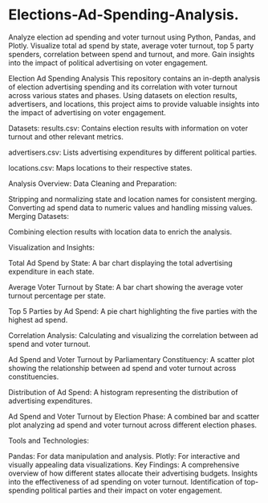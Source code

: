 # Elections-Ad-Spending-Analysis.
Analyze election ad spending and voter turnout using Python, Pandas, and Plotly. Visualize total ad spend by state, average voter turnout, top 5 party spenders, correlation between spend and turnout, and more. Gain insights into the impact of political advertising on voter engagement.


Election Ad Spending Analysis
This repository contains an in-depth analysis of election advertising spending and its correlation with voter turnout across various states and phases. Using datasets on election results, advertisers, and locations, this project aims to provide valuable insights into the impact of advertising on voter engagement.


Datasets:
results.csv: Contains election results with information on voter turnout and other relevant metrics.

advertisers.csv: Lists advertising expenditures by different political parties.

locations.csv: Maps locations to their respective states.


Analysis Overview:
Data Cleaning and Preparation:

Stripping and normalizing state and location names for consistent merging.
Converting ad spend data to numeric values and handling missing values.
Merging Datasets:

Combining election results with location data to enrich the analysis.


Visualization and Insights:

Total Ad Spend by State: A bar chart displaying the total advertising expenditure in each state.

Average Voter Turnout by State: A bar chart showing the average voter turnout percentage per state.

Top 5 Parties by Ad Spend: A pie chart highlighting the five parties with the highest ad spend.

Correlation Analysis: Calculating and visualizing the correlation between ad spend and voter turnout.

Ad Spend and Voter Turnout by Parliamentary Constituency: A scatter plot showing the relationship between ad spend and voter turnout across constituencies.

Distribution of Ad Spend: A histogram representing the distribution of advertising expenditures.

Ad Spend and Voter Turnout by Election Phase: A combined bar and scatter plot analyzing ad spend and voter turnout across different election phases.


Tools and Technologies:

Pandas: For data manipulation and analysis.
Plotly: For interactive and visually appealing data visualizations.
Key Findings:
A comprehensive overview of how different states allocate their advertising budgets.
Insights into the effectiveness of ad spending on voter turnout.
Identification of top-spending political parties and their impact on voter engagement.
